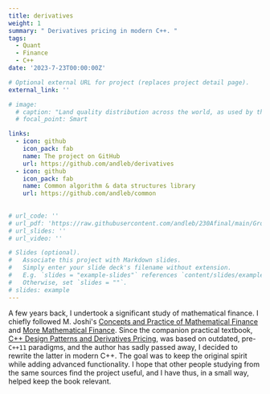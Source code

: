 ```yaml
---
title: derivatives
weight: 1
summary: " Derivatives pricing in modern C++. "
tags:
  - Quant
  - Finance
  - C++ 
date: '2023-7-23T00:00:00Z'

# Optional external URL for project (replaces project detail page).
external_link: ''

# image:
  # caption: "Land quality distribution across the world, as used by the author"
  # focal_point: Smart

links:
  - icon: github
    icon_pack: fab
    name: The project on GitHub
    url: https://github.com/andleb/derivatives
  - icon: github
    icon_pack: fab
    name: Common algorithm & data structures library
    url: https://github.com/andleb/common
    
    
# url_code: ''
# url_pdf: 'https://raw.githubusercontent.com/andleb/230Afinal/main/Group29.pdf'
# url_slides: ''
# url_video: ''

# Slides (optional).
#   Associate this project with Markdown slides.
#   Simply enter your slide deck's filename without extension.
#   E.g. `slides = "example-slides"` references `content/slides/example-slides.md`.
#   Otherwise, set `slides = ""`.
# slides: example
---
```


A few years back, I undertook a significant study of mathematical finance. I chiefly followed M. Joshi's [Concepts and Practice of Mathematical Finance](https://www.amazon.com/gp/product/0521514088) and [More Mathematical Finance](https://www.amazon.com/gp/product/0987122800).
Since the companion practical textbook, [C++ Design Patterns and Derivatives Pricing](https://www.amazon.com/gp/product/0521721628),
was based on outdated, pre-`C++11` paradigms, and the author has sadly passed away, I decided to rewrite the latter in modern C++. 
The goal was to keep the original spirit while adding advanced functionality.
I hope that other people studying from the same sources find the project useful, and I have thus, in a small way, helped keep the book relevant. 

